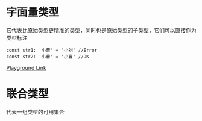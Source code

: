 # 字面量类型

它代表比原始类型更精准的类型，同时也是原始类型的子类型，它们可以直接作为类型标注

```tsx
const str1: '小曹' = '小刘' //Error
const str2: '小曹' = '小曹' //OK
```

[Playground Link](https://www.typescriptlang.org/zh/play?#code/MYewdgzgLgBNBOBGAXAIkPA6hPs1TAvDDQDCVUB6EgUXnhHgChRJYEAmNLHfDbMgeQGkgA)

# 联合类型

代表一组类型的可用集合
